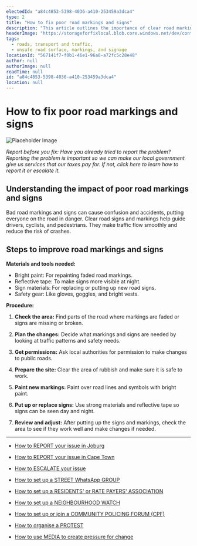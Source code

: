 ```yaml
---
electedId: "a84c4853-5398-4036-a410-253459a3dca4"
type: 2
title: "How to fix poor road markings and signs"
description: "This article outlines the importance of clear road markings and signs for safety and traffic flow. It provides a step-by-step guide on how to assess, plan, and implement improvements to road signage and markings."
headerImage: "https://storageforfixlocal.blob.core.windows.net/dev/content/a84c4853-5398-4036-a410-253459a3dca4/images/a84c4853-5398-4036-a410-253459a3dca4.webp"
tags:
  - roads, transport and traffic,
  - unsafe road surface, markings, and signage
locationId: "567141f7-f0b1-46e1-96a8-a72fc5c28e48"
author: null
authorImage: null
readTime: null
id: "a84c4853-5398-4036-a410-253459a3dca4"
location: null
---
```


# How to fix poor road markings and signs

![Placeholder Image](https://storageforfixlocal.blob.core.windows.net/dev/content/a84c4853-5398-4036-a410-253459a3dca4/images/a84c4853-5398-4036-a410-253459a3dca4.webp)



*Report before you fix:* *Have you already tried to report the problem? Reporting the problem is important so we can make our local government give us services that our taxes pay for. If not, click here to learn how to report it or escalate it.*

## Understanding the impact of poor road markings and signs
Bad road markings and signs can cause confusion and accidents, putting everyone on the road in danger. Clear road signs and markings help guide drivers, cyclists, and pedestrians. They make traffic flow smoothly and reduce the risk of crashes.

## Steps to improve road markings and signs

**Materials and tools needed:**
- Bright paint: For repainting faded road markings.
- Reflective tape: To make signs more visible at night.
- Sign materials: For replacing or putting up new road signs.
- Safety gear: Like gloves, goggles, and bright vests.

**Procedure:**

1. **Check the area:** Find parts of the road where markings are faded or signs are missing or broken.

2. **Plan the changes:** Decide what markings and signs are needed by looking at traffic patterns and safety needs.

3. **Get permissions:** Ask local authorities for permission to make changes to public roads.

4. **Prepare the site:** Clear the area of rubbish and make sure it is safe to work.

5. **Paint new markings:** Paint over road lines and symbols with bright paint.

6. **Put up or replace signs:** Use strong materials and reflective tape so signs can be seen day and night.

7. **Review and adjust:** After putting up the signs and markings, check the area to see if they work well and make changes if needed.
    
---
- [How to REPORT your issue in Joburg](/content/e4ddbce4-6a47-4c59-a6c9-5b4750fbab0e/)
- [How to REPORT your issue in Cape Town](/content/e2cdfca7-24f3-4ea7-b3e6-ab3ccbd50277/)
- [How to ESCALATE your issue](/content/5c82dc08-0baf-410a-8de9-f7959a4beb3d/)

- [How to set up a STREET WhatsApp GROUP](/content/d6dea590-a527-494e-a551-c338f3bac46b/)
- [How to set up a RESIDENTS' or RATE PAYERS' ASSOCIATION](/content/70f67bab-f596-433f-9f13-f6545cff700e/)
- [How to set up a NEIGHBOURHOOD WATCH](/content/475ff4fc-c8c6-4c0c-a454-6f6dc42c6ce8/)
- [How to set up or join a COMMUNITY POLICING FORUM (CPF)](/content/475ff4fc-c8c6-4c0c-a454-6f6dc42c6ce8/)
- [How to organise a PROTEST](/content/2b41cb77-77fb-4bea-a4e5-f440b207a253/)
- [How to use MEDIA to create pressure for change](/content/c13796b6-860b-4830-ba7f-c0113cf9daae/)